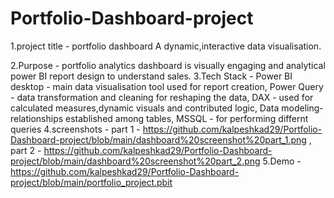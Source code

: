 # Portfolio-Dashboard-project
1.project title -  portfolio dashboard A dynamic,interactive data visualisation.

2.Purpose - portfolio analytics dashboard is visually engaging and analytical power BI report design to understand sales.
3.Tech Stack - Power BI desktop - main data visualisation tool used for report creation, Power Query - data transformation and cleaning for reshaping the data, DAX - used for calculated measures,dynamic visuals and contributed logic, Data modeling- relationships established among tables, MSSQL -  for performing differnt queries
4.screenshots - part 1 -  https://github.com/kalpeshkad29/Portfolio-Dashboard-project/blob/main/dashboard%20screenshot%20part_1.png , part 2 -   https://github.com/kalpeshkad29/Portfolio-Dashboard-project/blob/main/dashboard%20screenshot%20part_2.png
5.Demo - https://github.com/kalpeshkad29/Portfolio-Dashboard-project/blob/main/portfolio_project.pbit
